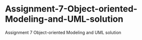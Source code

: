 # Assignment-7-Object-oriented-Modeling-and-UML-solution
Assignment 7 Object-oriented Modeling and UML solution
